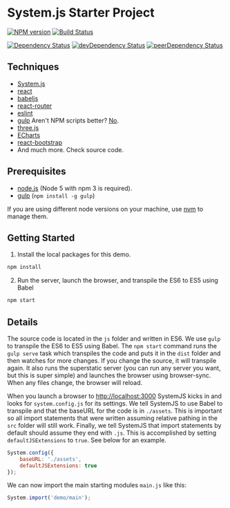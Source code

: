 # System.js Starter Project

[![NPM version][npm-badge]][npm] [![Build Status][travis-ci-image]][travis-ci-url]

[![Dependency Status][deps-badge]][deps]
[![devDependency Status][dev-deps-badge]][dev-deps]
[![peerDependency Status][peer-deps-badge]][peer-deps]

## Techniques

- [System.js](https://github.com/systemjs/systemjs)
- [react](http://facebook.github.io/react/)
- [babeljs](https://babeljs.io/)
- [react-router](https://github.com/rackt/react-router)
- [eslint](http://eslint.org/)
- [gulp](http://gulpjs.com/) Aren't NPM scripts better? [No](https://twitter.com/jaffathecake/status/700320306053935104).
- [three.js](https://github.com/mrdoob/three.js)
- [ECharts](https://github.com/ecomfe/echarts)
- [react-bootstrap](https://github.com/react-bootstrap/react-bootstrap)
- And much more. Check source code.

## Prerequisites

- [node.js](http://nodejs.org) (Node 5 with npm 3 is required).
- [gulp](http://gulpjs.com/) (`npm install -g gulp`)

If you are using different node versions on your machine, use [nvm](https://github.com/creationix/nvm) to manage them.

## Getting Started

1. Install the local packages for this demo.

```sh
npm install
```

2. Run the server, launch the browser, and transpile the ES6 to ES5 using Babel

```sh
npm start
```

## Details

The source code is located in the `js` folder and written in ES6. We use `gulp` to transpile the ES6 to ES5 using Babel. The `npm start` command runs the `gulp serve` task which transpiles the code and puts it in the `dist` folder and then watches for more changes. If you change the source, it will transpile again. It also runs the superstatic server (you can run any server you want, but this is super simple) and launches the browser using browser-sync. When any files change, the browser will reload.

When you launch a browser to [http://localhost:3000](http://localhost:3000) SystemJS kicks in and looks for `system.config.js` for its settings. We tell SystemJS to use Babel to transpile and that the baseURL for the code is in `./assets`. This is important so all import statements that were written assuming relative pathing in the `src` folder will still work. Finally, we tell SystemJS that import statements by default should assume they end with `.js`. This is accomplished by setting `defaultJSExtensions` to `true`. See below for an example.

```js
System.config({
    baseURL: './assets',
    defaultJSExtensions: true
});
```

We can now import the main starting modules `main.js` like this:

```js
System.import('demo/main');
```

[npm-badge]: http://badge.fury.io/js/systemjs-starter-kit.svg
[npm]: https://www.npmjs.com/package/systemjs-starter-kit

[deps-badge]: https://david-dm.org/luqin/systemjs-starter-kit.svg
[deps]: https://david-dm.org/luqin/systemjs-starter-kit

[dev-deps-badge]: https://david-dm.org/luqin/systemjs-starter-kit/dev-status.svg
[dev-deps]: https://david-dm.org/luqin/systemjs-starter-kit#info=devDependencies

[peer-deps-badge]: https://david-dm.org/luqin/systemjs-starter-kit/peer-status.svg
[peer-deps]: https://david-dm.org/luqin/systemjs-starter-kit#info=peerDependencies 

[travis-ci-image]: https://travis-ci.org/luqin/systemjs-starter-kit.svg
[travis-ci-url]: https://travis-ci.org/luqin/systemjs-starter-kit
